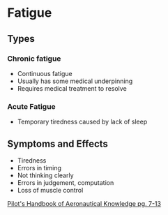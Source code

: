 # Fatigue

## Types

### Chronic fatigue

- Continuous fatigue
- Usually has some medical underpinning
- Requires medical treatment to resolve

### Acute Fatigue

- Temporary tiredness caused by lack of sleep

## Symptoms and Effects

- Tiredness
- Errors in timing
- Not thinking clearly
- Errors in judgement, computation
- Loss of muscle control

[Pilot's Handbook of Aeronautical Knowledge pg. 7-13](/_references/PHAK/7-13)
